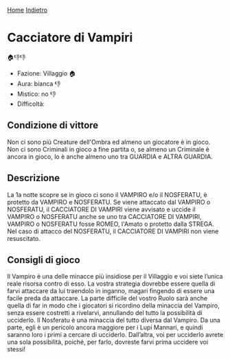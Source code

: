 [Home](/wherewolf-rules)
[Indietro](..)

# Cacciatore di Vampiri

<span class='emoji'>🏠👎👎</span>

- Fazione: Villaggio <span class='emoji'>🏠</span>
- Aura: bianca <span class='emoji'>👎</span>
- Mistico: no <span class='emoji'>👎</span>
- Difficoltà: 

## Condizione di vittore

Non ci sono più Creature dell'Ombra ed almeno un giocatore è in gioco. Non ci sono Criminali in gioco a fine partita o, se almeno un Criminale è ancora in gioco, lo è anche almeno uno tra GUARDIA e ALTRA GUARDIA.

## Descrizione

La 1a notte scopre se in gioco ci sono il VAMPIRO e/o il NOSFERATU, è protetto da VAMPIRO e NOSFERATU. Se viene attaccato dal VAMPIRO o NOSFERATU, il CACCIATORE DI VAMPIRI viene avvisato e uccide il VAMPIRO o NOSFERATU anche se uno tra CACCIATORE DI VAMPIRI, VAMPIRO o NOSFERATU fosse ROMEO, l'Amato o protetto dalla STREGA. Nel caso di attacco del NOSFERATU, il CACCIATORE DI VAMPIRI non viene resuscitato.

## Consigli di gioco

Il Vampiro è una delle minacce più insidiose per il Villaggio e voi siete l’unica reale risorsa contro di esso. La vostra strategia dovrebbe essere quella di farvi attaccare da lui traendolo in inganno, magari fingendo di essere una facile preda da attaccare. La parte difficile del vostro Ruolo sarà anche quella di far in modo che i giocatori si ricordino della minaccia del Vampiro, senza essere costretti a rivelarvi, annullando del tutto la possibilità di ucciderlo. Il Nosferatu è una minaccia del tutto diversa dal Vampiro. Da una parte, egli è un pericolo ancora maggiore per i Lupi Mannari, e quindi saranno loro i primi a cercare di ucciderlo. Dall’altra, voi per ucciderlo avrete una sola possibilità, poiché, per farlo, dovreste farvi prima uccidere voi stessi!
